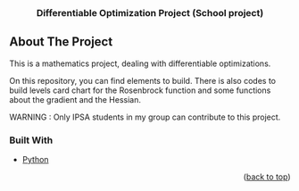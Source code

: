<div id="top"></div>

<!-- PROJECT LOGO -->
<br />
<div align="center">
<h3 align="center">Differentiable Optimization Project (School project)</h3>
</div>

<!-- ABOUT THE PROJECT -->
## About The Project

This is a mathematics project, dealing with differentiable optimizations.

On this repository, you can find elements to build. There is also codes to build levels card chart for the Rosenbrock function and some functions about the gradient and the Hessian.

WARNING : Only IPSA students in my group can contribute to this project.

### Built With

* [Python](https://www.python.org)

<p align="right">(<a href="#top">back to top</a>)</p>
